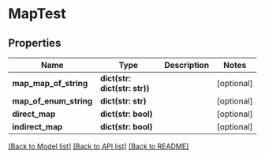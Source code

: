 # MapTest

## Properties
Name | Type | Description | Notes
------------ | ------------- | ------------- | -------------
**map_map_of_string** | **dict(str: dict(str: str))** |  | [optional] 
**map_of_enum_string** | **dict(str: str)** |  | [optional] 
**direct_map** | **dict(str: bool)** |  | [optional] 
**indirect_map** | **dict(str: bool)** |  | [optional] 

[[Back to Model list]](../README.md#documentation-for-models) [[Back to API list]](../README.md#documentation-for-api-endpoints) [[Back to README]](../README.md)



